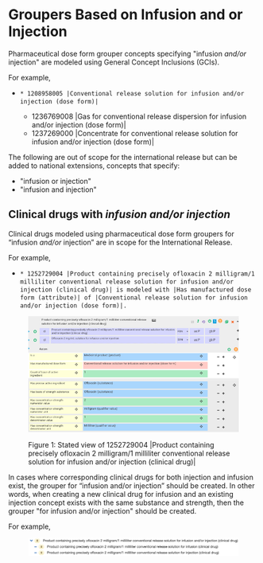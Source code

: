 # Groupers Based on Infusion and or Injection

Pharmaceutical dose form grouper concepts specifying "infusion _and/or_ injection" are modeled using General Concept Inclusions (GCIs). 

For example,

  *     * 1208958005 |Conventional release solution for infusion and/or injection (dose form)|
    * 1236769008 |Gas for conventional release dispersion for infusion and/or injection (dose form)|
    * 1237269000 |Concentrate for conventional release solution for infusion and/or injection (dose form)|

The following are out of scope for the international release but can be added to national extensions, concepts that specify:

  * "infusion or injection" 
  * "infusion and injection"

## Clinical drugs with _infusion and/or injection_

Clinical drugs modeled using pharmaceutical dose form groupers for “infusion _and/or_ injection” are in scope for the International Release.

For example,

  *     * 1252729004 |Product containing precisely ofloxacin 2 milligram/1 milliliter conventional release solution for infusion and/or injection (clinical drug)| is modeled with |Has manufactured dose form (attribute)| of |Conventional release solution for infusion and/or injection (dose form)|.

<figure><img src="images/232391039.png" alt="" title=""><figcaption><p>Figure 1: Stated view of 1252729004 |Product containing precisely ofloxacin 2 milligram/1 milliliter conventional release solution for infusion and/or injection (clinical drug)|</p></figcaption></figure>

In cases where corresponding clinical drugs for both injection and infusion exist, the grouper for “infusion and/or injection” should be created. In other words, when creating a new clinical drug for infusion and an existing injection concept exists with the same substance and strength, then the grouper "for infusion and/or injection" should be created. 

For example,

<figure><img src="images/232391040.png" alt="" title=""></figure>

  

